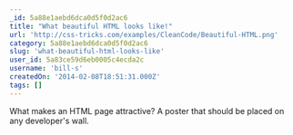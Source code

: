 ```yaml
---
_id: 5a88e1aebd6dca0d5f0d2ac6
title: "What beautiful HTML looks like!"
url: 'http://css-tricks.com/examples/CleanCode/Beautiful-HTML.png'
category: 5a88e1aebd6dca0d5f0d2ac6
slug: 'what-beautiful-html-looks-like'
user_id: 5a83ce59d6eb0005c4ecda2c
username: 'bill-s'
createdOn: '2014-02-08T18:51:31.000Z'
tags: []
---
```


What makes an HTML page attractive? A poster that should be placed on any developer's wall.

